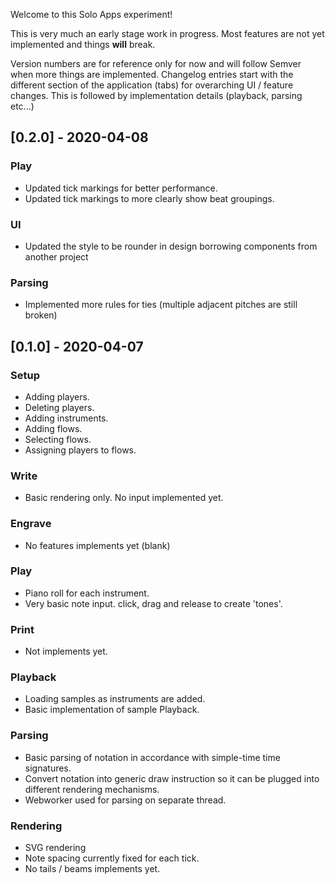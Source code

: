 Welcome to this Solo Apps experiment!

This is very much an early stage work in progress. Most features are not yet implemented and things **will** break.

Version numbers are for reference only for now and will follow Semver when more things are implemented. Changelog entries start with the different section of the application (tabs) for overarching UI / feature changes. This is followed by implementation details (playback, parsing etc...)

## [0.2.0] - 2020-04-08
### Play
- <label type="changed"></label> Updated tick markings for better performance.
- <label type="changed"></label> Updated tick markings to more clearly show beat groupings.

### UI
- <label type="changed"></label> Updated the style to be rounder in design borrowing components from another project

### Parsing
- <label type="changed"></label> Implemented more rules for ties (multiple adjacent pitches are still broken)

## [0.1.0] - 2020-04-07
### Setup
- <label type="feature"></label> Adding players.
- <label type="feature"></label> Deleting players.
- <label type="feature"></label> Adding instruments.
- <label type="feature"></label> Adding flows.
- <label type="feature"></label> Selecting flows.
- <label type="feature"></label> Assigning players to flows.

### Write
- <label type="feature"></label> Basic rendering only. No input implemented yet.

### Engrave
- <label type="feature"></label> No features implements yet (blank)

### Play
- <label type="feature"></label> Piano roll for each instrument.
- <label type="feature"></label> Very basic note input. click, drag and release to create 'tones'.

### Print
- <label type="feature"></label> Not implements yet.

### Playback
- <label type="feature"></label> Loading samples as instruments are added.
- <label type="feature"></label> Basic implementation of sample Playback.

### Parsing
- <label type="feature"></label> Basic parsing of notation in accordance with simple-time time signatures.
- <label type="feature"></label> Convert notation into generic draw instruction so it can be plugged into different rendering mechanisms.
- <label type="feature"></label> Webworker used for parsing on separate thread.

### Rendering
- <label type="feature"></label> SVG rendering
- <label type="feature"></label> Note spacing currently fixed for each tick. 
- <label type="feature"></label> No tails / beams implements yet.